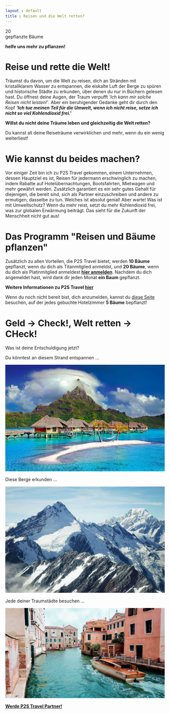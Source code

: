 ```yaml
---
layout : default
title : Reisen und die Welt retten?
---
```


<div class="number">20</div> 

<div class="number-desc">gepflanzte Bäume</div>

**helfe uns mehr zu pflanzen!**

# Reise und rette die Welt!

Träumst du davon, um die Welt zu reisen, dich an Stränden mit kristallklarem Wasser zu entspannen, die eiskalte Luft der Berge  zu spüren und historische Städte zu erkunden, über denen du nur in Büchern gelesen hast. Du öffnest deine Augen, der Traum verpufft _'Ich kann mir solche Reisen nicht leisten!'_. Aber ein beruhigender Gedanke geht dir durch den Kopf **_'Ich tue meinen Teil für die Umwelt, wenn ich nicht reise, setze ich nicht so viel Kohlendioxid frei.'_**

**Willst du nicht deine Träume leben und gleichzeitig die Welt retten?**

Du kannst all deine Reiseträume verwirklichen und mehr, wenn du ein wenig weiterliest!

# Wie kannst du beides machen?

Vor einiger Zeit bin ich zu P2S Travel gekommen, einem Unternehmen, dessen Hauptziel es ist, Reisen für jedermann erschwinglich zu machen, indem Rabatte auf Hotelübernachtungen, Bootsfahrten, Mietwagen und mehr gewährt werden. Zusätzlich garantiert es ein sehr gutes Gehalt für diejenigen, die bereit sind, sich als Partner einzuschreiben und andere zu ermutigen, dasselbe zu tun. Welches ist absolut genial! Aber warte! Was ist mit Umweltschutz? Wenn du mehr reist, setzt du mehr Kohlendioxid frei, was zur globalen Erwärmung beiträgt. Das sieht für die Zukunft der Menschheit nicht gut aus!

# Das Programm "Reisen und Bäume pflanzen"

Zusätzlich zu allen Vorteilen, die P2S Travel bietet, werden **10 Bäume** gepflanzt, wenn du dich als Titanmitglied anmeldst, und **20 Bäume**, wenn du dich als Platinmitglied anmeldest **[hier anmelden](https://p2stravel.com/join/jdtravelp2s/)**. Nachdem du dich angemeldet hast, wird dank dir jeden Monat **ein Baum** gepflanzt.

**Weitere Informationen zu P2S Travel [hier](https://jdtravelp2s.github.io/2020/01/11/p2s-travel-deutsch)**
 
Wenn du noch nicht bereit bist, dich anzumelden, kannst du [diese Seite](https://thehotelsite.com/jdtravelp2s) besuchen, auf der jedes gebuchte Hotelzimmer **5 Bäume** bepflanzt!

# Geld -> Check!, Welt retten -> CHeck!

Was ist deine Entschuldigung jetzt?

Du könntest an diesem Strand entspannen ...

<img class="d-block w-100 img-fluid" src="/assets/cottages-beach-r.jpg" alt="beach holidays">

Diese Berge erkunden ...

<img class="d-block w-100 img-fluid" src="/assets/mountains-r.jpg" alt="snowy mountains">

Jede deiner Traumstädte besuchen ...

<img class="d-block w-100 img-fluid" src="/assets/orange-powerboat-r.jpg" alt="Venice trip">

**[Werde P2S Travel Partner!](https://p2stravel.com/join/jdtravelp2s)**